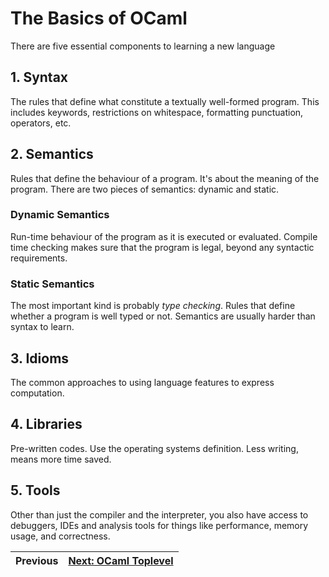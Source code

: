 # The Basics of OCaml

There are five essential components to learning a new language

## 1. Syntax

The rules that define what constitute a textually well-formed program. This includes keywords, restrictions on whitespace, formatting punctuation, operators, etc.

## 2. Semantics

Rules that define the behaviour of a program. It's about the meaning of the program. There are two pieces of semantics: dynamic and static.

### Dynamic Semantics

Run-time behaviour of the program as it is executed or evaluated. Compile time checking makes sure that the program is legal, beyond any syntactic requirements.

### Static Semantics

The most important kind is probably *type checking*. Rules that define whether a program is well typed or not. Semantics are usually harder than syntax to learn.

## 3. Idioms

The common approaches to using language features to express computation.

## 4. Libraries

Pre-written codes. Use the operating systems definition. Less writing, means more time saved.

## 5. Tools

Other than just the compiler and the interpreter, you also have access to debuggers, IDEs and analysis tools for things like performance, memory usage, and correctness.

| Previous | [Next: OCaml Toplevel](ch02_01_toplevel.md) | 
| -------- | ------------------------------------------- |
